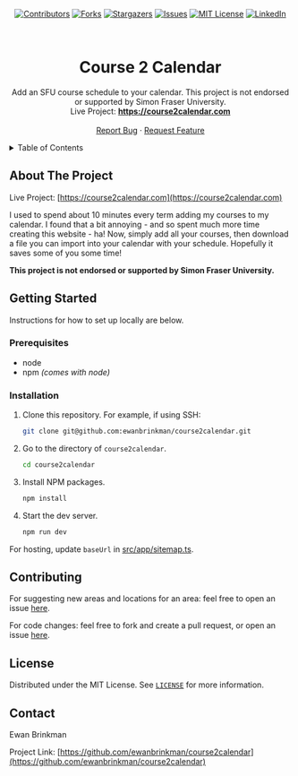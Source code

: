 <div align="center">

[![Contributors][contributors-shield]][contributors-url]
[![Forks][forks-shield]][forks-url] [![Stargazers][stars-shield]][stars-url]
[![Issues][issues-shield]][issues-url]
[![MIT
License][license-shield]][license-url]
[![LinkedIn][linkedin-shield]][linkedin-url]

</div>
<br />
<div align="center">
  <h1 align="center">Course 2 Calendar</h1>

  <p align="center">
    Add an SFU course schedule to your calendar. This project is not endorsed or supported by Simon Fraser University.
    <br />
    Live Project: <a href="https://course2calendar.com"><strong>https://course2calendar.com</strong></a>
    <br />
    <br />
    <a href="https://github.com/ewanbrinkman/course2calendar/issues">Report Bug</a>
    ·
    <a href="https://github.com/ewanbrinkman/course2calendar/issues">Request Feature</a>
  </p>
</div>

<!-- Table of contents. -->
<details>
  <summary>Table of Contents</summary>
  <ol>
    <li>
      <a href="#about-the-project">About The Project</a>
    </li>
    <li>
      <a href="#getting-started">Getting Started</a>
      <ul>
        <li><a href="#prerequisites">Prerequisites</a></li>
        <li><a href="#installation">Installation</a></li>
      </ul>
    </li>
    <li><a href="#contributing">Contributing</a></li>
    <li><a href="#license">License</a></li>
    <li><a href="#contact">Contact</a></li>
    <li><a href="#acknowledgments">Acknowledgments</a></li>
  </ol>
</details>

## About The Project

Live Project: [https://course2calendar.com](https://course2calendar.com)

I used to spend about 10 minutes every term adding my courses to my
calendar. I found that a bit annoying - and so spent much more time
creating this website - ha! Now, simply add all your courses, then
download a file you can import into your calendar with your schedule.
Hopefully it saves some of you some time!

**This project is not endorsed or supported by Simon Fraser University.**

## Getting Started

Instructions for how to set up locally are below.

### Prerequisites

- node
- npm _(comes with node)_

### Installation

1. Clone this repository. For example, if using SSH:
   ```sh
   git clone git@github.com:ewanbrinkman/course2calendar.git
   ```
2. Go to the directory of `course2calendar`.
   ```sh
   cd course2calendar
   ```
3. Install NPM packages.
   ```sh
   npm install
   ```
4. Start the dev server.
   ```sh
   npm run dev
   ```

For hosting, update `baseUrl` in [src/app/sitemap.ts](src/app/sitemap.ts).

## Contributing

For suggesting new areas and locations for an area: feel free to open an issue
[here](https://github.com/ewanbrinkman/course2calendar/issues).

For code changes: feel free to fork and create a pull request, or open an issue
[here](https://github.com/ewanbrinkman/course2calendar/issues).

## License

Distributed under the MIT License. See [`LICENSE`](/LICENSE) for more
information.

## Contact

Ewan Brinkman

Project Link:
[https://github.com/ewanbrinkman/course2calendar](https://github.com/ewanbrinkman/course2calendar)

<!-- Markdown links and images. -->

[contributors-shield]: https://img.shields.io/github/contributors/ewanbrinkman/course2calendar.svg?style=for-the-badge
[contributors-url]: https://github.com/ewanbrinkman/course2calendar/graphs/contributors
[forks-shield]: https://img.shields.io/github/forks/ewanbrinkman/course2calendar.svg?style=for-the-badge
[forks-url]: https://github.com/ewanbrinkman/course2calendar/network/members
[stars-shield]: https://img.shields.io/github/stars/ewanbrinkman/course2calendar.svg?style=for-the-badge
[stars-url]: https://github.com/ewanbrinkman/course2calendar/stargazers
[issues-shield]: https://img.shields.io/github/issues/ewanbrinkman/course2calendar.svg?style=for-the-badge
[issues-url]: https://github.com/ewanbrinkman/course2calendar/issues
[license-shield]: https://img.shields.io/github/license/ewanbrinkman/course2calendar.svg?style=for-the-badge
[license-url]: https://github.com/ewanbrinkman/course2calendar/blob/main/LICENSE
[linkedin-shield]: https://img.shields.io/badge/-LinkedIn-black.svg?style=for-the-badge&logo=linkedin&colorB=555
[linkedin-url]: https://linkedin.com/in/ewan-brinkman
